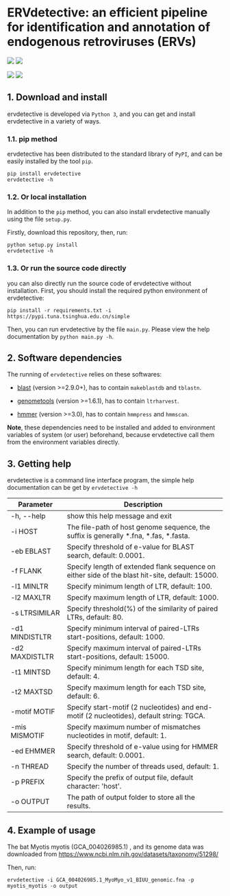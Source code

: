 # ERVdetective: an efficient pipeline for identification and annotation of endogenous retroviruses (ERVs)

![](https://img.shields.io/badge/System-Windows/Linux/MacOS-green.svg)
![](https://img.shields.io/pypi/pyversions/ervdetective)

![](https://img.shields.io/pypi/wheel/ervdetective)
![](https://img.shields.io/pypi/dm/ervdetective)



## 1. Download and install

ervdetective is developed via ```Python 3```, and you can get and install ervdetective in a variety of ways.

### 1.1. pip method

ervdetective has been distributed to the standard library of ```PyPI```, and can be easily installed by the tool ```pip```.

```
pip install ervdetective
ervdetective -h
```

### 1.2. Or local installation

In addition to the  ```pip``` method, you can also install ervdetective manually using the file ```setup.py```. 

Firstly, download this repository, then, run:
```
python setup.py install
ervdetective -h
```

### 1.3. Or run the source code directly

you can also directly run the source code of ervdetective without installation. First, you should install the required python environment of ervdetective:

```
pip install -r requirements.txt -i https://pypi.tuna.tsinghua.edu.cn/simple
```

Then, you can run ervdetective by the file ```main.py```. Please view the help documentation by ```python main.py -h```.


## 2. Software dependencies

The running of ```ervdetective``` relies on these softwares:

+  [blast](https://ftp.ncbi.nlm.nih.gov/blast/executables/blast+/) (version >=2.9.0+), has to contain ```makeblastdb``` and ```tblastn```.

+  [genometools](http://genometools.org) (version >=1.6.1), has to contain ```ltrharvest```. 

+  [hmmer](http://hmmer.org/) (version >=3.0), has to contain ```hmmpress``` and ```hmmscan```. 


<b>Note</b>, these dependencies need to be installed and added to environment variables of system (or user) beforehand, because ervdetective call them from the environment variables directly.


## 3. Getting help

ervdetective is a command line interface program, the simple help documentation can be get by ```ervdetective -h```

| Parameter | Description |
| --- | --- |
|-h, --help | show this help message and exit|
|-i HOST | The file-path of host genome sequence, the suffix is generally *.fna, *.fas, *.fasta.|
|-eb EBLAST | Specify threshold of e-value for BLAST search, default: 0.0001.|
|-f FLANK | Specify length of extended flank sequence on either side of the blast hit-site, default: 15000.|
|-l1 MINLTR | Specify minimum length of LTR, default: 100.|
|-l2 MAXLTR | Specify maximum length of LTR, default: 1000.|
|-s LTRSIMILAR | Specify threshold(%) of the similarity of paired LTRs, default: 80.|
|-d1 MINDISTLTR | Specify minimum interval of paired-LTRs start-positions, default: 1000.|
|-d2 MAXDISTLTR | Specify maximum interval of paired-LTRs start-positions, default: 15000.|
|-t1 MINTSD | Specify minimum length for each TSD site, default: 4.|
|-t2 MAXTSD | Specify maximum length for each TSD site, default: 6.|
|-motif MOTIF | Specify start-motif (2 nucleotides) and end-motif (2 nucleotides), default string: TGCA.|
|-mis MISMOTIF | Specify maximum number of mismatches nucleotides in motif, default: 1.|
|-ed EHMMER | Specify threshold of e-value using for HMMER search, default: 0.0001.|
|-n THREAD | Specify the number of threads used, default: 1.|
|-p PREFIX | Specify the prefix of output file, default character: 'host'.|
|-o OUTPUT | The path of output folder to store all the results.|


## 4. Example of usage

The bat Myotis myotis (GCA_004026985.1) , and its genome data was downloaded from https://www.ncbi.nlm.nih.gov/datasets/taxonomy/51298/

Then, run:

```
ervdetective -i GCA_004026985.1_MyoMyo_v1_BIUU_genomic.fna -p myotis_myotis -o output
```
